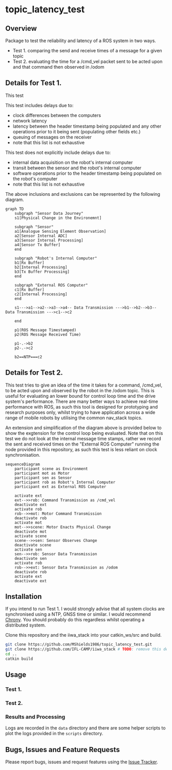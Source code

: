 # topic_latency_test
## Overview
Package to test the reliability and latency of a ROS system in two ways.
- Test 1. comparing the send and receive times of a message for a given topic
- Test 2. evaluating the time for a /cmd_vel packet sent to be acted upon and that command then observed in /odom

## Details for Test 1.
This test 

This test includes delays due to:
- clock differences between the computers
- network latency
- latency between the header timestamp being populated and any other operations prior to it being sent (populating other fields etc.)
- queuing of messages on the receiver
- note that this list is not exhaustive

This test does not explicitly include delays due to:
- internal data acquisition on the robot's internal computer
- transit between the sensor and the robot's internal computer
- software operations prior to the header timestamp being populated on the robot's computer
- note that this list is not exhaustive

The above inclusions and exclusions can be represented by the following diagram.

```mermaid
graph TD
    subgraph "Sensor Data Journey"
    s1[Physical Change in the Environemnt]

    subgraph "Sensor"
    a1[Analogue Sensing Element Observation]
    a2[Sensor Internal ADC]
    a3[Sensor Internal Processing]
    a4[Sensor Tx Buffer]
    end

    subgraph "Robot's Internal Computer"
    b1[Rx Buffer]
    b2[Internal Processing]
    b3[Tx Buffer Processing]
    end

    subgraph "External ROS Computer"
    c1[Rx Buffer]
    c2[Internal Processing]
    end

    s1--->a1-->a2-->a3-->a4-- Data Transmission --->b1-->b2-->b3-- Data Transmission --->c1-->c2

    end

    p1(ROS Message Timestamped)
    p2(ROS Message Received Time)

    p1-.->b2
    p2-.->c2

    b2==NTP===c2
```

## Details for Test 2.
This test tries to give an idea of the time it takes for a command, /cmd_vel, to be acted upon and observed by the robot in the /odom topic. This is useful for evaluating an lower bound for control loop time and the drive system's performance. There are many better ways to achieve real-time performance with ROS, as such this tool is designed for prototyping and research purposes only, whilst trying to have application across a wide range of mobile robots by utilising the common nav_stack topics.


An extension and simplification of the diagram above is provided below to show the exgtension for the control loop being evaluated. Note that on this test we do not look at the internal message time stamps, rather we record the sent and received times on the "External ROS Computer" running the node provided in this repository, as such this test is less reliant on clock synchronisation.

```mermaid
sequenceDiagram
    participant scene as Environment
    participant mot as Motor
    participant sen as Sensor
    participant rob as Robot's Internal Computer
    participant ext as External ROS Computer

    activate ext
    ext-->>rob: Command Transmission as /cmd_vel
    deactivate ext
    activate rob
    rob-->>mot: Motor Command Transmission
    deactivate rob
    activate mot
    mot-->>scene: Motor Enacts Physical Change
    deactivate mot
    activate scene
    scene-->>sen: Sensor Observes Change
    deactivate scene
    activate sen
    sen-->>rob: Sensor Data Transmission
    deactivate sen
    activate rob
    rob-->>ext: Sensor Data Transmission as /odom
    deactivate rob
    activate ext
    deactivate ext
```

## Installation
If you intend to run Test 1. I would strongly advise that all system clocks are synchronised using a NTP, GNSS time or similar. I would recommend [Chrony](https://chrony-project.org/). You should probably do this regardless whilst operating a distributed system.

Clone this repository and the iiwa_stack into your catkin_ws/src and build.
```bash
git clone https://github.com/MShields1986/topic_latency_test.git
git clone https://github.com/IFL-CAMP/iiwa_stack # TODO: remove this dep
cd ..
catkin build
```

## Usage
### Test 1.


### Test 2.


### Results and Processing
Logs are recorded in the `data` directory and there are some helper scripts to plot the logs provided in the `scripts` directory.

## Bugs, Issues and Feature Requests
Please report bugs, issues and request features using the [Issue Tracker](https://github.com/MShields1986/topic_latency_test/issues).
